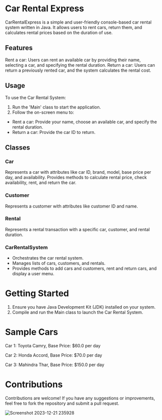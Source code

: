 # Car Rental Express

CarRentalExpress is a simple and user-friendly console-based car rental system written in Java. It allows users to rent cars, return them, and calculates rental prices based on the duration of use. 

## Features
Rent a car: Users can rent an available car by providing their name, selecting a car, and specifying the rental duration.
Return a car: Users can return a previously rented car, and the system calculates the rental cost.

## Usage
To use the Car Rental System:
1. Run the 'Main' class to start the application.
2. Follow the on-screen menu to:
  * Rent a car: Provide your name, choose an available car, and specify the rental duration.
  * Return a car: Provide the car ID to return.

## Classes
### Car
Represents a car with attributes like car ID, brand, model, base price per day, and availability.
Provides methods to calculate rental price, check availability, rent, and return the car.
### Customer
Represents a customer with attributes like customer ID and name.
### Rental
Represents a rental transaction with a specific car, customer, and rental duration.
### CarRentalSystem
* Orchestrates the car rental system.
* Manages lists of cars, customers, and rentals.
* Provides methods to add cars and customers, rent and return cars, and display a user menu.

# Getting Started

1. Ensure you have Java Development Kit (JDK) installed on your system.
2. Compile and run the Main class to launch the Car Rental System.
   
# Sample Cars

Car 1: Toyota Camry, Base Price: $60.0 per day

Car 2: Honda Accord, Base Price: $70.0 per day

Car 3: Mahindra Thar, Base Price: $150.0 per day

# Contributions

Contributions are welcome! If you have any suggestions or improvements, feel free to fork the repository and submit a pull request.

![Screenshot 2023-12-21 235928](https://github.com/Aayushi-4094/CarRentalExpress/assets/97082852/2c80aef8-bb5d-4542-8a28-059895e72e00)



